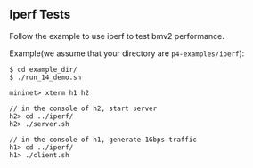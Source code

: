 ## Iperf Tests

Follow the example to use iperf to test bmv2 performance.

Example(we assume that your directory are `p4-examples/iperf`): 

```
$ cd example_dir/
$ ./run_14_demo.sh

mininet> xterm h1 h2

// in the console of h2, start server
h2> cd ../iperf/
h2> ./server.sh

// in the console of h1, generate 1Gbps traffic
h1> cd ../iperf/
h1> ./client.sh
```
